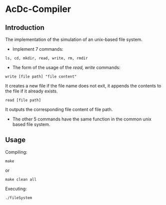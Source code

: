 # AcDc-Compiler

Introduction
------------
The implementation of the simulation of an unix-based file system.
*  Implement 7 commands: 
```
ls, cd, mkdir, read, write, rm, rmdir
```
* The form of the usage of the *read, write* commands:
```
write [file path] "file content"
```
It creates a new file if the file name does not exit, it appends the contents to the file if it already exists.

```
read [file path]
```
It outputs the corresponding file content of file path. 

* The other 5 commands have the same function in the common unix based file system.


Usage 
-------------
Compiling:
```
make
```
or
```
make clean all
```
Executing:

```
./fileSystem
```
